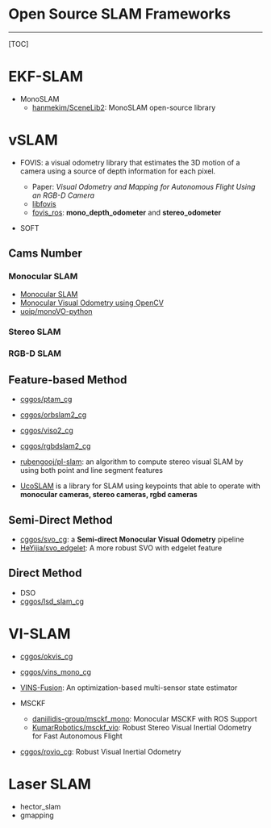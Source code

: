 # Open Source SLAM Frameworks

-----

[TOC]

# EKF-SLAM

* MonoSLAM
  - [hanmekim/SceneLib2](https://github.com/hanmekim/SceneLib2): MonoSLAM open-source library

# vSLAM

* FOVIS: a visual odometry library that estimates the 3D motion of a camera using a source of depth information for each pixel.
  - Paper: *Visual Odometry and Mapping for Autonomous Flight Using an RGB-D Camera*
  - [libfovis](https://fovis.github.io/)
  - [fovis_ros](http://wiki.ros.org/fovis_ros): **mono_depth_odometer** and **stereo_odometer**

* SOFT

## Cams Number

### Monocular SLAM

* [Monocular SLAM](https://www.doc.ic.ac.uk/~ab9515/index.html)
* [Monocular Visual Odometry using OpenCV](http://avisingh599.github.io/vision/monocular-vo/)
* [uoip/monoVO-python](https://github.com/uoip/monoVO-python)

### Stereo SLAM

### RGB-D SLAM

## Feature-based Method

* [cggos/ptam_cg](https://github.com/cggos/ptam_cg)

* [cggos/orbslam2_cg](https://github.com/cggos/orbslam2_cg)

* [cggos/viso2_cg](https://github.com/cggos/viso2_cg)

* [cggos/rgbdslam2_cg](https://github.com/cggos/rgbdslam2_cg)

* [rubengooj/pl-slam](https://github.com/rubengooj/pl-slam): an algorithm to compute stereo visual SLAM by using both point and line segment features

* [UcoSLAM](http://www.uco.es/investiga/grupos/ava/node/62) is a library for SLAM using keypoints that able to operate with **monocular cameras, stereo cameras, rgbd cameras**

## Semi-Direct Method

* [cggos/svo_cg](https://github.com/cggos/svo_cg): a **Semi-direct Monocular Visual Odometry** pipeline
* [HeYijia/svo_edgelet](https://github.com/HeYijia/svo_edgelet): A more robust SVO with edgelet feature

## Direct Method

* DSO
* [cggos/lsd_slam_cg](https://github.com/cggos/lsd_slam_cg)

# VI-SLAM

* [cggos/okvis_cg](https://github.com/cggos/okvis_cg)

* [cggos/vins_mono_cg](https://github.com/cggos/vins_mono_cg)

* [VINS-Fusion](https://github.com/HKUST-Aerial-Robotics/VINS-Fusion): An optimization-based multi-sensor state estimator

* MSCKF
  - [daniilidis-group/msckf_mono](https://github.com/daniilidis-group/msckf_mono): Monocular MSCKF with ROS Support
  - [KumarRobotics/msckf_vio](https://github.com/KumarRobotics/msckf_vio): Robust Stereo Visual Inertial Odometry for Fast Autonomous Flight

* [cggos/rovio_cg](https://github.com/cggos/rovio_cg): Robust Visual Inertial Odometry

# Laser SLAM

* hector_slam
* gmapping
